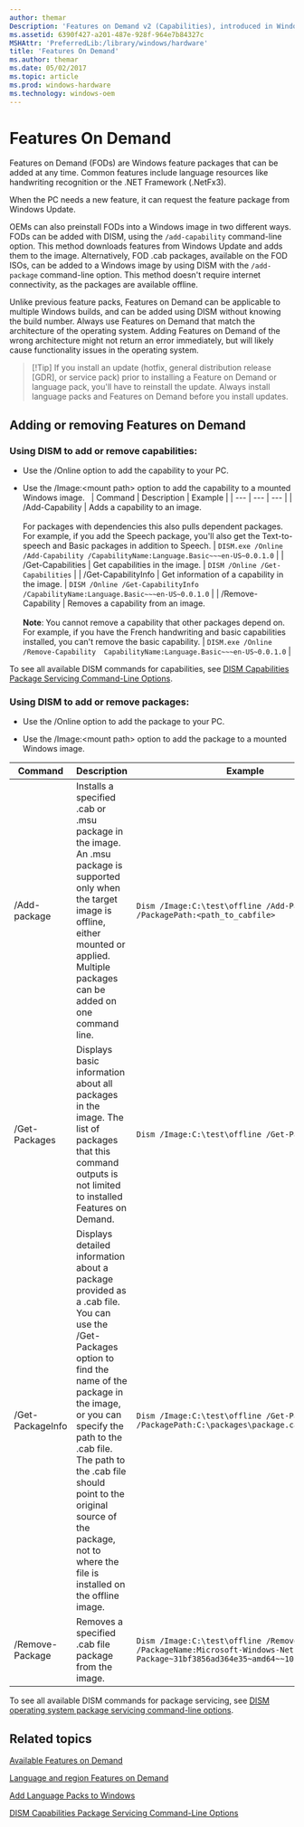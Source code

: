 ```yaml
---
author: themar
Description: 'Features on Demand v2 (Capabilities), introduced in Windows 10, are Windows feature packages that can be added at any time. Common features include language resources like handwriting recognition or the .NET Framework (.NetFx3).'
ms.assetid: 6390f427-a201-487e-928f-964e7b84327c
MSHAttr: 'PreferredLib:/library/windows/hardware'
title: 'Features On Demand'
ms.author: themar
ms.date: 05/02/2017
ms.topic: article
ms.prod: windows-hardware
ms.technology: windows-oem
---
```


# Features On Demand


Features on Demand (FODs) are Windows feature packages that can be added at any time. Common features include language resources like handwriting recognition or the .NET Framework (.NetFx3).

When the PC needs a new feature, it can request the feature package from Windows Update.

OEMs can also preinstall FODs into a Windows image in two different ways. FODs can be added with DISM, using the `/add-capability` command-line option. This method downloads features from Windows Update and adds them to the image. Alternatively, FOD .cab packages, available on the FOD ISOs, can be added to a Windows image by using DISM with the `/add-package` command-line option. This method doesn't require internet connectivity, as the packages are available offline.

Unlike previous feature packs, Features on Demand can be applicable to multiple Windows builds, and can be added using DISM without knowing the build number. Always use Features on Demand that match the architecture of the operating system. Adding Features on Demand of the wrong architecture might not return an error immediately, but will likely cause functionality issues in the operating system. 

>[!Tip] If you install an update (hotfix, general distribution release [GDR], or service pack) prior to installing a Feature on Demand or language pack, you'll have to reinstall the update. Always install language packs and Features on Demand before you install updates.

## <span id="Adding_or_removing_features_capabilities"></span><span id="adding_or_removing_features_capabilities"></span><span id="ADDING_OR_REMOVING_FEATURES_CAPABILITIES"></span>Adding or removing Features on Demand


### Using DISM to add or remove capabilities:

-   Use the /Online option to add the capability to your PC.

-   Use the /Image:\<mount path> option to add the capability to a mounted Windows image.
 
| Command | Description | Example |
| --- | --- | --- |
| /Add-Capability | Adds a capability to an image.<br></br>For packages with dependencies this also pulls dependent packages. For example, if you add the Speech package, you'll also get the Text-to-speech and Basic packages in addition to Speech. | `DISM.exe /Online /Add-Capability /CapabilityName:Language.Basic~~~en-US~0.0.1.0` |
| /Get-Capabilities | Get capabilities in the image. | `DISM /Online /Get-Capabilities` |
| /Get-CapabilityInfo | Get information of a capability in the image. | `DISM /Online /Get-CapabilityInfo /CapabilityName:Language.Basic~~~en-US~0.0.1.0` |
| /Remove-Capability | Removes a capability from an image. <br></br>**Note**: You cannot remove a capability that other packages depend on. For example, if you have the French handwriting and basic capabilities installed, you can't remove the basic capability. | `DISM.exe /Online /Remove-Capability  CapabilityName:Language.Basic~~~en-US~0.0.1.0` |

To see all available DISM commands for capabilities, see [DISM Capabilities Package Servicing Command-Line Options](dism-capabilities-package-servicing-command-line-option.md).

### Using DISM to add or remove packages:

-   Use the /Online option to add the package to your PC.

-   Use the /Image:\<mount path> option to add the package to a mounted Windows image.

| Command | Description | Example |
| --- | --- | --- |
| /Add-package | Installs a specified .cab or .msu package in the image. An .msu package is supported only when the target image is offline, either mounted or applied. Multiple packages can be added on one command line. | `Dism /Image:C:\test\offline /Add-Package /PackagePath:<path_to_cabfile>` | 
| /Get-Packages | Displays basic information about all packages in the image. The list of packages that this command outputs is not limited to installed Features on Demand. | `Dism /Image:C:\test\offline /Get-Packages` |
| /Get-PackageInfo | Displays detailed information about a package provided as a .cab file. You can use the /Get-Packages option to find the name of the package in the image, or you can specify the path to the .cab file. The path to the .cab file should point to the original source of the package, not to where the file is installed on the offline image. | `Dism /Image:C:\test\offline /Get-PackageInfo /PackagePath:C:\packages\package.cab` |
| /Remove-Package | Removes a specified .cab file package from the image. | `Dism /Image:C:\test\offline /Remove-Package /PackageName:Microsoft-Windows-NetFx3-OnDemand-Package~31bf3856ad364e35~amd64~~10.0.17056.1000` |

To see all available DISM commands for package servicing, see [DISM operating system package servicing command-line options](dism-operating-system-package-servicing-command-line-options.md).

## <span id="related_topics"></span>Related topics

[Available Features on Demand](features-on-demand-non-language-fod.md)

[Language and region Features on Demand](features-on-demand-language-fod.md)

[Add Language Packs to Windows](add-language-packs-to-windows.md)

[DISM Capabilities Package Servicing Command-Line Options](dism-capabilities-package-servicing-command-line-options.md)

